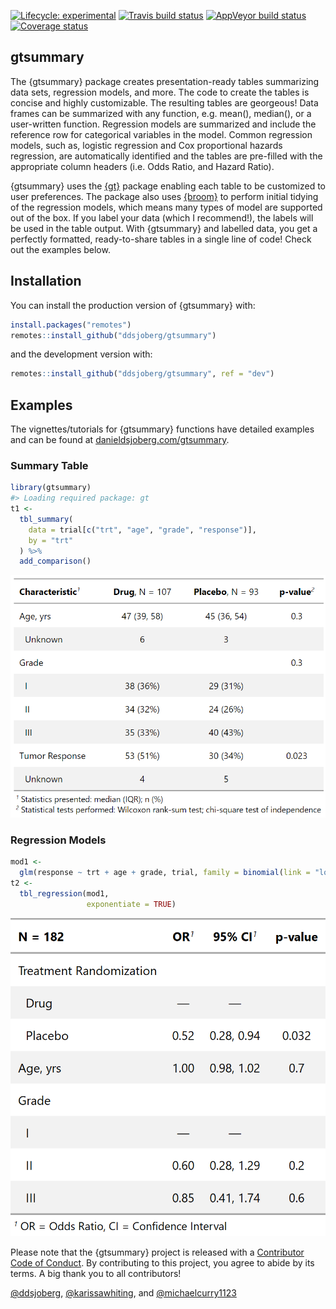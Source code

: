 
<!-- README.md is generated from README.Rmd. Please edit that file -->

<!-- badges: start -->

[![Lifecycle:
experimental](https://img.shields.io/badge/lifecycle-experimental-orange.svg)](https://www.tidyverse.org/lifecycle/#experimental)
[![Travis build
status](https://travis-ci.org/ddsjoberg/gtsummary.svg?branch=master)](https://travis-ci.org/ddsjoberg/gtsummary)
[![AppVeyor build
status](https://ci.appveyor.com/api/projects/status/github/ddsjoberg/gtsummary?branch=master&svg=true)](https://ci.appveyor.com/project/ddsjoberg/gtsummary)
[![Coverage
status](https://codecov.io/gh/ddsjoberg/gtsummary/branch/master/graph/badge.svg)](https://codecov.io/github/ddsjoberg/gtsummary?branch=master)
<!-- badges: end -->

## gtsummary

The {gtsummary} package creates presentation-ready tables summarizing
data sets, regression models, and more. The code to create the tables is
concise and highly customizable. The resulting tables are georgeous\!
Data frames can be summarized with any function, e.g. mean(), median(),
or a user-written function. Regression models are summarized and include
the reference row for categorical variables in the model. Common
regression models, such as, logistic regression and Cox proportional
hazards regression, are automatically identified and the tables are
pre-filled with the appropriate column headers (i.e. Odds Ratio, and
Hazard Ratio).

{gtsummary} uses the [{gt}](https://gt.rstudio.com/) package enabling
each table to be customized to user preferences. The package also uses
[{broom}](https://broom.tidyverse.org/) to perform initial tidying of
the regression models, which means many types of model are supported out
of the box. If you label your data (which I recommend\!), the labels
will be used in the table output. With {gtsummary} and labelled data,
you get a perfectly formatted, ready-to-share tables in a single line of
code\! Check out the examples below.

## Installation

You can install the production version of {gtsummary} with:

``` r
install.packages("remotes")
remotes::install_github("ddsjoberg/gtsummary")
```

and the development version with:

``` r
remotes::install_github("ddsjoberg/gtsummary", ref = "dev")
```

## Examples

The vignettes/tutorials for {gtsummary} functions have detailed examples
and can be found at
[danieldsjoberg.com/gtsummary](http://www.danieldsjoberg.com/gtsummary).

### Summary Table

``` r
library(gtsummary)
#> Loading required package: gt
t1 <-
  tbl_summary(
    data = trial[c("trt", "age", "grade", "response")],
    by = "trt"
  ) %>%
  add_comparison() 
```

![](man/figures/README-tbl_summary.png)

### Regression Models

``` r
mod1 <- 
  glm(response ~ trt + age + grade, trial, family = binomial(link = "logit"))
t2 <-
  tbl_regression(mod1,
                 exponentiate = TRUE)
```

![](man/figures/README-tbl_regression.png)

Please note that the {gtsummary} project is released with a [Contributor
Code of Conduct](.github/CODE_OF_CONDUCT.md). By contributing to this
project, you agree to abide by its terms. A big thank you to all
contributors\!  
<!-- UPDATE THIS LIST! usethis::use_tidy_thanks() -->
[@ddsjoberg](https://github.com/ddsjoberg),
[@karissawhiting](https://github.com/karissawhiting), and
[@michaelcurry1123](https://github.com/michaelcurry1123)
